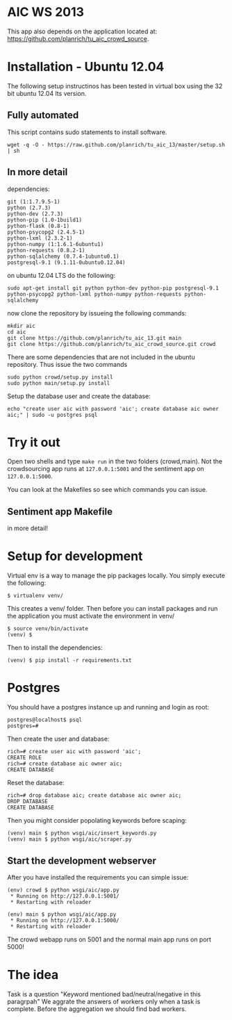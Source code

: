 # AIC WS 2013

This app also depends on the application located at: https://github.com/planrich/tu_aic_crowd_source.

# Installation - Ubuntu 12.04

The following setup instructinos has been tested in virtual box using the 32 bit
ubuntu 12.04 lts version.

## Fully automated

This script contains sudo statements to install software.

~~~
wget -q -O - https://raw.github.com/planrich/tu_aic_13/master/setup.sh | sh
~~~

## In more detail

dependencies:

~~~
git (1:1.7.9.5-1)
python (2.7.3)
python-dev (2.7.3)
python-pip (1.0-1build1)
python-flask (0.8-1)
python-psycopg2 (2.4.5-1)
python-lxml (2.3.2-1)
python-numpy (1:1.6.1-6ubuntu1)
python-requests (0.8.2-1)
python-sqlalchemy (0.7.4-1ubuntu0.1)
postgresql-9.1 (9.1.11-0ubuntu0.12.04)
~~~

on ubuntu 12.04 LTS do the following:
~~~
sudo apt-get install git python python-dev python-pip postgresql-9.1 python-psycopg2 python-lxml python-numpy python-requests python-sqlalchemy
~~~

now clone the repository by issueing the following commands:

~~~
mkdir aic
cd aic
git clone https://github.com/planrich/tu_aic_13.git main
git clone https://github.com/planrich/tu_aic_crowd_source.git crowd
~~~

There are some dependencies that are not included in the ubuntu repository. Thus issue the two commands

~~~
sudo python crowd/setup.py install
sudo python main/setup.py install
~~~

Setup the database user and create the database:

~~~
echo "create user aic with password 'aic'; create database aic owner aic;" | sudo -u postgres psql
~~~

# Try it out

Open two shells and type `make run` in the two folders (crowd,main).
Not the crowdsourcing app runs at `127.0.0.1:5001` and the sentiment app on
`127.0.0.1:5000`.

You can look at the Makefiles so see which commands you can issue.

## Sentiment app Makefile

in more detail!

# Setup for development

Virtual env is a way to manage the pip packages locally.
You simply execute the following:

~~~
$ virtualenv venv/
~~~

This creates a venv/ folder.
Then before you can install packages and run the application you must 
activate the environment in venv/

~~~
$ source venv/bin/activate
(venv) $
~~~

Then to install the dependencies:

~~~
(venv) $ pip install -r requirements.txt
~~~

# Postgres

You should have a postgres instance up and running and login as root:

~~~
postgres@localhost$ psql
postgres=#
~~~

Then create the user and database:

~~~
rich=# create user aic with password 'aic';
CREATE ROLE
rich=# create database aic owner aic;
CREATE DATABASE
~~~

Reset the database:

~~~
rich=# drop database aic; create database aic owner aic;
DROP DATABASE
CREATE DATABASE
~~~

Then you might consider popolating keywords before scaping:

~~~
(venv) main $ python wsgi/aic/insert_keywords.py
(venv) main $ python wsgi/aic/scraper.py
~~~

## Start the development webserver

After you have installed the requirements you can simple issue:

~~~
(env) crowd $ python wsgi/aic/app.py
 * Running on http://127.0.0.1:5001/
 * Restarting with reloader
~~~

~~~
(env) main $ python wsgi/aic/app.py
 * Running on http://127.0.0.1:5000/
 * Restarting with reloader
~~~

The crowd webapp runs on 5001 and the normal main app runs on port 5000!

# The idea

Task is a question "Keyword mentioned bad/neutral/negative in this paragrpah"
We aggrate the answers of workers only when a task is complete. Before the aggregation we should find
bad workers.
